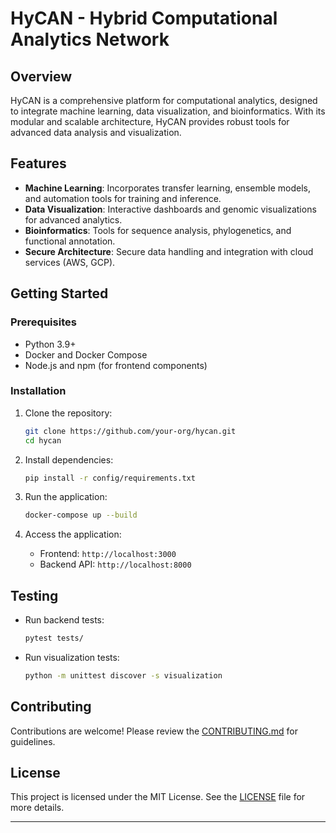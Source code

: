 
# HyCAN - Hybrid Computational Analytics Network

## Overview
HyCAN is a comprehensive platform for computational analytics, designed to integrate machine learning, data visualization, and bioinformatics. With its modular and scalable architecture, HyCAN provides robust tools for advanced data analysis and visualization.

## Features
- **Machine Learning**: Incorporates transfer learning, ensemble models, and automation tools for training and inference.
- **Data Visualization**: Interactive dashboards and genomic visualizations for advanced analytics.
- **Bioinformatics**: Tools for sequence analysis, phylogenetics, and functional annotation.
- **Secure Architecture**: Secure data handling and integration with cloud services (AWS, GCP).

## Getting Started

### Prerequisites
- Python 3.9+
- Docker and Docker Compose
- Node.js and npm (for frontend components)

### Installation
1. Clone the repository:
   ```bash
   git clone https://github.com/your-org/hycan.git
   cd hycan
   ```

2. Install dependencies:
   ```bash
   pip install -r config/requirements.txt
   ```

3. Run the application:
   ```bash
   docker-compose up --build
   ```

4. Access the application:
   - Frontend: `http://localhost:3000`
   - Backend API: `http://localhost:8000`

## Testing
- Run backend tests:
   ```bash
   pytest tests/
   ```
- Run visualization tests:
   ```bash
   python -m unittest discover -s visualization
   ```

## Contributing
Contributions are welcome! Please review the [CONTRIBUTING.md](CONTRIBUTING.md) for guidelines.

## License
This project is licensed under the MIT License. See the [LICENSE](LICENSE) file for more details.

---
